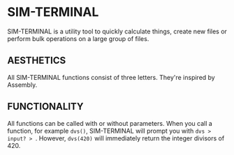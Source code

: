 # SIM-TERMINAL

SIM-TERMINAL is a utility tool to quickly calculate things, create new files or perform bulk operations on a large group of files.

## AESTHETICS

All SIM-TERMINAL functions consist of three letters.
They're inspired by Assembly.

## FUNCTIONALITY

All functions can be called with or without parameters.
When you call a function, for example ```dvs()```, SIM-TERMINAL will prompt you with ```dvs > input? > ```.
However, ```dvs(420)``` will immediately return the integer divisors of 420.
